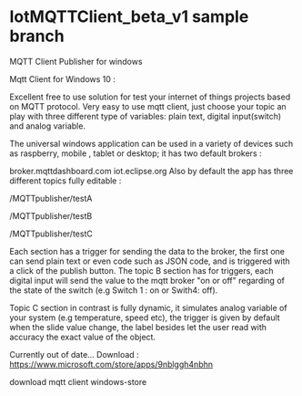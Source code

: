 # IotMQTTClient_beta_v1 sample branch 
MQTT Client Publisher for windows

Mqtt Client for Windows 10 :

Excellent free to use solution for test your internet of things projects based on MQTT protocol. Very easy to use mqtt client, just choose your topic an play with three different type of variables: plain text, digital input(switch) and analog variable.

The universal windows application can be used in a variety of devices such as raspberry, mobile , tablet or desktop; it has two default brokers :

broker.mqttdashboard.com
iot.eclipse.org
Also by default the app has three different topics fully editable :

/MQTTpublisher/testA

/MQTTpublisher/testB

/MQTTpublisher/testC

Each section has a trigger for sending the data to the broker, the first one can send plain text or even code such as JSON code, and is triggered with a click of the publish button. The topic B section has for triggers, each digital input will send the value to the mqtt broker "on or off" regarding of the state of the switch (e.g Switch 1 : on  or  Swith4: off).

Topic C section in contrast is fully dynamic, it simulates analog variable of your system (e.g temperature, speed etc), the trigger is given by default when the slide value change, the label besides let the user read with accuracy the exact value of the object.


Currently out of date...
Download : https://www.microsoft.com/store/apps/9nblggh4nbhn

download mqtt client windows-store










